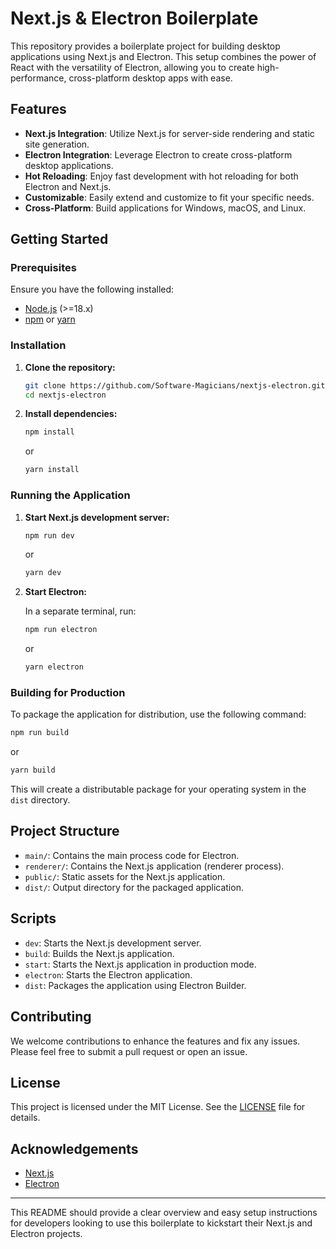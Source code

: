 

# Next.js & Electron Boilerplate

This repository provides a boilerplate project for building desktop applications using Next.js and Electron. This setup combines the power of React with the versatility of Electron, allowing you to create high-performance, cross-platform desktop apps with ease.

## Features

- **Next.js Integration**: Utilize Next.js for server-side rendering and static site generation.
- **Electron Integration**: Leverage Electron to create cross-platform desktop applications.
- **Hot Reloading**: Enjoy fast development with hot reloading for both Electron and Next.js.
- **Customizable**: Easily extend and customize to fit your specific needs.
- **Cross-Platform**: Build applications for Windows, macOS, and Linux.

## Getting Started

### Prerequisites

Ensure you have the following installed:

- [Node.js](https://nodejs.org/) (>=18.x)
- [npm](https://www.npmjs.com/) or [yarn](https://yarnpkg.com/)

### Installation

1. **Clone the repository:**

    ```bash
    git clone https://github.com/Software-Magicians/nextjs-electron.git
    cd nextjs-electron
    ```

2. **Install dependencies:**

    ```bash
    npm install
    ```

    or

    ```bash
    yarn install
    ```

### Running the Application

1. **Start Next.js development server:**

    ```bash
    npm run dev
    ```

    or

    ```bash
    yarn dev
    ```

2. **Start Electron:**

    In a separate terminal, run:

    ```bash
    npm run electron
    ```

    or

    ```bash
    yarn electron
    ```

### Building for Production

To package the application for distribution, use the following command:

```bash
npm run build
```

or

```bash
yarn build
```

This will create a distributable package for your operating system in the `dist` directory.

## Project Structure

- `main/`: Contains the main process code for Electron.
- `renderer/`: Contains the Next.js application (renderer process).
- `public/`: Static assets for the Next.js application.
- `dist/`: Output directory for the packaged application.

## Scripts

- `dev`: Starts the Next.js development server.
- `build`: Builds the Next.js application.
- `start`: Starts the Next.js application in production mode.
- `electron`: Starts the Electron application.
- `dist`: Packages the application using Electron Builder.

## Contributing

We welcome contributions to enhance the features and fix any issues. Please feel free to submit a pull request or open an issue.

## License

This project is licensed under the MIT License. See the [LICENSE](LICENSE) file for details.

## Acknowledgements

- [Next.js](https://nextjs.org/)
- [Electron](https://www.electronjs.org/)

---

This README should provide a clear overview and easy setup instructions for developers looking to use this boilerplate to kickstart their Next.js and Electron projects.
